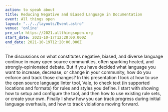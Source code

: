 ```yaml
---
action: to speak about
title: Reducing Negative and Biased Language in Documentation
event: All things open
layout: "../../layouts/Event.astro"
venue: 'online'
pre_url: https://2021.allthingsopen.org
start_date: 2021-10-17T12:20:00.000Z
end_date: 2021-10-19T12:20:00.000Z
---
```


The discussions on what constitutes negative, biased, and diverse language continue in many open source communities, often sparking heated, and strongly-opinionated debate. But if you have decided what language you want to increase, decrease, or change in your community, how do you enforce and track those changes? In this presentation I look at how to use the open source language linter tool, Vale, to check text (in supported locations and formats) for rules and styles you define. I start with showing how to setup and configure the tool, and then how to use existing rule sets, or create your own. Finally I show how you can track progress during initial language overhauls, and how to track violations moving forward.